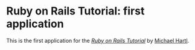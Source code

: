 # Ruby on Rails Tutorial: first application

This is the first application for the
[*Ruby on Rails Tutorial*](http://railstutoria.org/)
by [Michael Hartl](http://michaelhartl.com/).

